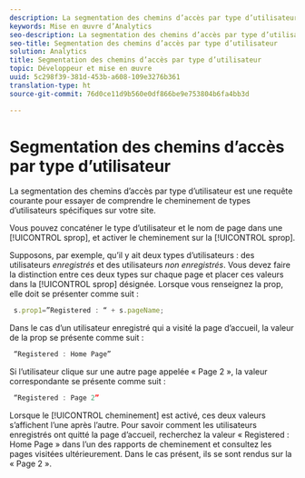 ```yaml
---
description: La segmentation des chemins d’accès par type d’utilisateur est une requête courante pour essayer de comprendre le cheminement de types d’utilisateurs spécifiques sur votre site.
keywords: Mise en œuvre d’Analytics
seo-description: La segmentation des chemins d’accès par type d’utilisateur est une requête courante pour essayer de comprendre le cheminement de types d’utilisateurs spécifiques sur votre site.
seo-title: Segmentation des chemins d’accès par type d’utilisateur
solution: Analytics
title: Segmentation des chemins d’accès par type d’utilisateur
topic: Développeur et mise en œuvre
uuid: 5c298f39-381d-453b-a608-109e3276b361
translation-type: ht
source-git-commit: 76d0ce11d9b560e0df866be9e753804b6fa4bb3d

---
```



# Segmentation des chemins d’accès par type d’utilisateur

La segmentation des chemins d’accès par type d’utilisateur est une requête courante pour essayer de comprendre le cheminement de types d’utilisateurs spécifiques sur votre site.

Vous pouvez concaténer le type d’utilisateur et le nom de page dans une [!UICONTROL sprop], et activer le cheminement sur la [!UICONTROL sprop].

Supposons, par exemple, qu’il y ait deux types d’utilisateurs : des utilisateurs _enregistrés_ et des utilisateurs _non enregistrés_. Vous devez faire la distinction entre ces deux types sur chaque page et placer ces valeurs dans la [!UICONTROL sprop] désignée. Lorsque vous renseignez la prop, elle doit se présenter comme suit :

```js
 s.prop1=”Registered : “ + s.pageName;
```

Dans le cas d’un utilisateur enregistré qui a visité la page d’accueil, la valeur de la prop se présente comme suit :

```js
 “Registered : Home Page”
```

Si l’utilisateur clique sur une autre page appelée « Page 2 », la valeur correspondante se présente comme suit :

```js
 “Registered : Page 2”
```

Lorsque le [!UICONTROL cheminement] est activé, ces deux valeurs s’affichent l’une après l’autre. Pour savoir comment les utilisateurs enregistrés ont quitté la page d’accueil, recherchez la valeur « Registered : Home Page » dans l’un des rapports de cheminement et consultez les pages visitées ultérieurement. Dans le cas présent, ils se sont rendus sur la « Page 2 ».
